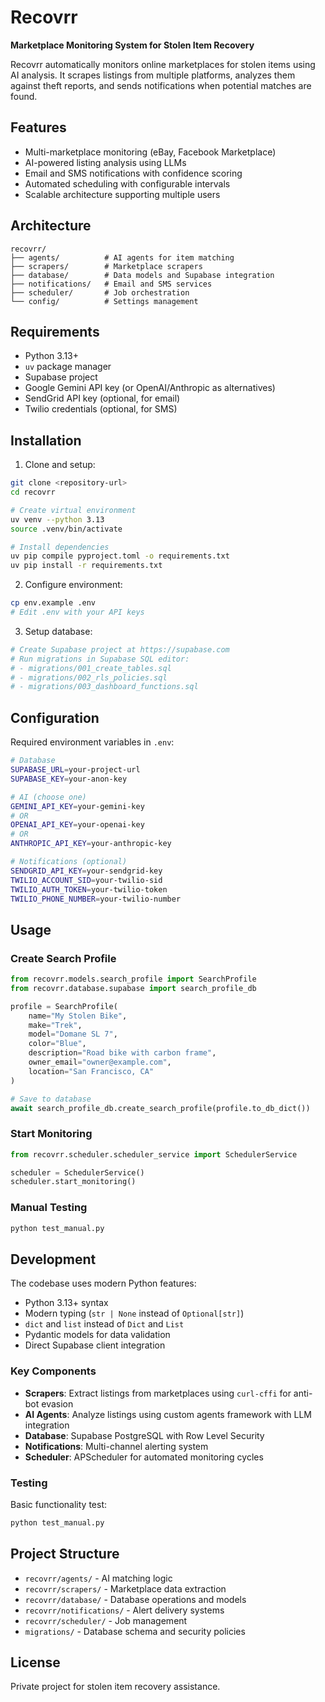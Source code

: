 # Recovrr

**Marketplace Monitoring System for Stolen Item Recovery**

Recovrr automatically monitors online marketplaces for stolen items using AI analysis. It scrapes listings from multiple platforms, analyzes them against theft reports, and sends notifications when potential matches are found.

## Features

- Multi-marketplace monitoring (eBay, Facebook Marketplace)
- AI-powered listing analysis using LLMs
- Email and SMS notifications with confidence scoring
- Automated scheduling with configurable intervals
- Scalable architecture supporting multiple users

## Architecture

```
recovrr/
├── agents/          # AI agents for item matching
├── scrapers/        # Marketplace scrapers
├── database/        # Data models and Supabase integration
├── notifications/   # Email and SMS services
├── scheduler/       # Job orchestration
└── config/          # Settings management
```

## Requirements

- Python 3.13+
- `uv` package manager
- Supabase project
- Google Gemini API key (or OpenAI/Anthropic as alternatives)
- SendGrid API key (optional, for email)
- Twilio credentials (optional, for SMS)

## Installation

1. Clone and setup:
```bash
git clone <repository-url>
cd recovrr

# Create virtual environment
uv venv --python 3.13
source .venv/bin/activate

# Install dependencies
uv pip compile pyproject.toml -o requirements.txt
uv pip install -r requirements.txt
```

2. Configure environment:
```bash
cp env.example .env
# Edit .env with your API keys
```

3. Setup database:
```bash
# Create Supabase project at https://supabase.com
# Run migrations in Supabase SQL editor:
# - migrations/001_create_tables.sql
# - migrations/002_rls_policies.sql
# - migrations/003_dashboard_functions.sql
```

## Configuration

Required environment variables in `.env`:

```bash
# Database
SUPABASE_URL=your-project-url
SUPABASE_KEY=your-anon-key

# AI (choose one)
GEMINI_API_KEY=your-gemini-key
# OR
OPENAI_API_KEY=your-openai-key
# OR
ANTHROPIC_API_KEY=your-anthropic-key

# Notifications (optional)
SENDGRID_API_KEY=your-sendgrid-key
TWILIO_ACCOUNT_SID=your-twilio-sid
TWILIO_AUTH_TOKEN=your-twilio-token
TWILIO_PHONE_NUMBER=your-twilio-number
```

## Usage

### Create Search Profile

```python
from recovrr.models.search_profile import SearchProfile
from recovrr.database.supabase import search_profile_db

profile = SearchProfile(
    name="My Stolen Bike",
    make="Trek",
    model="Domane SL 7",
    color="Blue",
    description="Road bike with carbon frame",
    owner_email="owner@example.com",
    location="San Francisco, CA"
)

# Save to database
await search_profile_db.create_search_profile(profile.to_db_dict())
```

### Start Monitoring

```python
from recovrr.scheduler.scheduler_service import SchedulerService

scheduler = SchedulerService()
scheduler.start_monitoring()
```

### Manual Testing

```bash
python test_manual.py
```

## Development

The codebase uses modern Python features:
- Python 3.13+ syntax
- Modern typing (`str | None` instead of `Optional[str]`)
- `dict` and `list` instead of `Dict` and `List`
- Pydantic models for data validation
- Direct Supabase client integration

### Key Components

- **Scrapers**: Extract listings from marketplaces using `curl-cffi` for anti-bot evasion
- **AI Agents**: Analyze listings using custom agents framework with LLM integration
- **Database**: Supabase PostgreSQL with Row Level Security
- **Notifications**: Multi-channel alerting system
- **Scheduler**: APScheduler for automated monitoring cycles

### Testing

Basic functionality test:
```bash
python test_manual.py
```

## Project Structure

- `recovrr/agents/` - AI matching logic
- `recovrr/scrapers/` - Marketplace data extraction
- `recovrr/database/` - Database operations and models
- `recovrr/notifications/` - Alert delivery systems
- `recovrr/scheduler/` - Job management
- `migrations/` - Database schema and security policies

## License

Private project for stolen item recovery assistance.